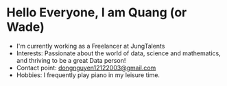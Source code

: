# Hello Everyone, I am Quang (or Wade)
- I'm currently working as a Freelancer at JungTalents
- Interests: Passionate about the world of data, science and mathematics, and thriving to be a great Data person!
- Contact point: dongnguyen12122003@gmail.com
- Hobbies: I frequently play piano in my leisure time.

